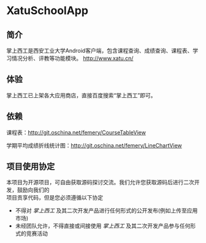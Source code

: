 # XatuSchoolApp

## 简介


掌上西工是西安工业大学Android客户端，包含课程查询、成绩查询、课程表、学习情况分析、评教等功能模块。 http://www.xatu.cn/

## 体验
掌上西工已上架各大应用商店，直接百度搜索“掌上西工”即可。

## 依赖

课程表：http://git.oschina.net/femery/CourseTableView

学期平均成绩折线统计图：http://git.oschina.net/femery/LineChartView

## 项目使用协定


本项目为开源项目，可自由获取源码探讨交流。我们允许您获取源码后进行二次开发，鼓励向我们的  
项目贡享代码，但是您必须遵循以下协定  
 - 不得对 *掌上西工* 及其二次开发产品进行任何形式的公开发布(例如上传至应用市场)  
 - 未经团队允许，不得直接或间接使用 *掌上西工* 及其二次开发产品参与任何形式的竞赛活动  

